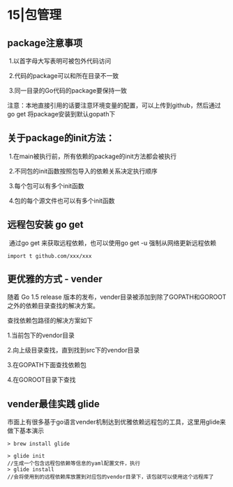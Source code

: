 # 15|包管理

## package注意事项

​	1.以首字母大写表明可被包外代码访问

​	2.代码的package可以和所在目录不一致

​	3.同一目录的Go代码的package要保持一致

注意：本地直接引用的话要注意环境变量的配置，可以上传到github，然后通过go get 将package安装到默认gopath下



## 关于package的init方法：

​	1.在main被执行前，所有依赖的package的init方法都会被执行

​	2.不同包的init函数按照包导入的依赖关系决定执行顺序

​	3.每个包可以有多个init函数

​	4.包的每个源文件也可以有多个init函数



## 远程包安装 go get

​	通过go get 来获取远程依赖，也可以使用go get -u 强制从网络更新远程依赖

```
import t github.com/xxx/xxx
```



## 更优雅的方式 - vender

  随着 Go 1.5 release 版本的发布，vender目录被添加到除了GOPATH和GOROOT之外的依赖目录查找的解决方案。

查找依赖包路径的解决方案如下

1.当前包下的vendor目录

2.向上级目录查找，直到找到src下的vendor目录

3.在GOPATH下面查找依赖包

4.在GOROOT目录下查找



## vender最佳实践 glide

市面上有很多基于go语言vender机制达到优雅依赖远程包的工具，这里用glide来做下基本演示

```shell
> brew install glide

> glide init
//生成一个包含远程包依赖等信息的yaml配置文件，执行
> glide install 
//会将使用到的远程依赖库放置到对应包的vendor目录下，该包就可以使用这个远程库了
```

